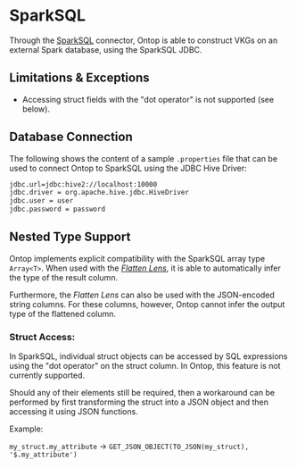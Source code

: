 # SparkSQL

Through the [SparkSQL](https://spark.apache.org/) connector, Ontop is able to construct VKGs on an external Spark database, using the SparkSQL JDBC.

## Limitations & Exceptions

- Accessing struct fields with the "dot operator" is not supported (see below).

## Database Connection

The following shows the content of a sample `.properties` file that can be used to connect Ontop to SparkSQL using the JDBC Hive Driver:

```bash
jdbc.url=jdbc:hive2://localhost:10000
jdbc.driver = org.apache.hive.jdbc.HiveDriver
jdbc.user = user
jdbc.password = password
```

## Nested Type Support

Ontop implements explicit compatibility with the SparkSQL array type `Array<T>`. When used with the [_Flatten Lens_](../guide/advanced/lenses.md#flattenlens), it is able to automatically infer the type of the result column.

Furthermore, the _Flatten Lens_ can also be used with the JSON-encoded string columns. For these columns, however, Ontop cannot infer the output type of the flattened column.

### Struct Access:
 In SparkSQL, individual struct objects can be accessed by SQL expressions using the "dot operator" on the struct column. In Ontop, this feature is not currently supported. 

Should any of their elements still be required, then a workaround can be performed by first transforming the struct into a JSON object and then accessing it using JSON functions. 

Example:

 `my_struct.my_attribute` $\rightarrow$ `GET_JSON_OBJECT(TO_JSON(my_struct), '$.my_attribute')`